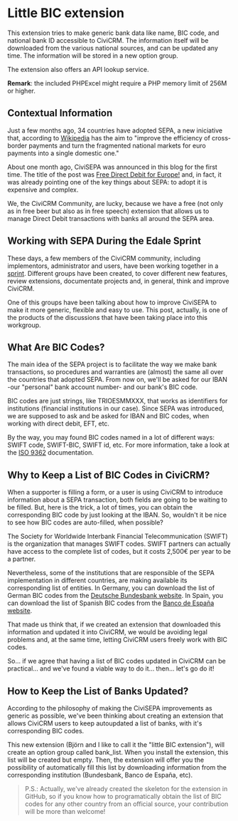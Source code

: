Little BIC extension
====================

This extension tries to make generic bank data like name, BIC code, and national bank ID accessible to CiviCRM. The information itself will be downloaded from the various national sources, and can be updated any time.
The information will be stored in a new option group.

The extension also offers an API lookup service.

**Remark**: the included PHPExcel might require a PHP memory limit of 256M or higher.

Contextual Information
----------------------

Just a few months ago, 34 countries have adopted SEPA, a new iniciative that, according to [Wikipedia](http://en.wikipedia.org/wiki/Single_Euro_Payments_Area) has the aim to "improve the efficiency of cross-border payments and turn the fragmented national markets for euro payments into a single domestic one."

About one month ago, CiviSEPA was announced in this blog for the first time. The title of the post was [Free Direct Debit for Europe!](https://civicrm.org/blogs/bjoerne/free-direct-debit-europe) and, in fact, it was already pointing one of the key things about SEPA: to adopt it is expensive and complex.

We, the CiviCRM Community, are lucky, because we have a free (not only as in free beer but also as in free speech) extension that allows us to manage Direct Debit transactions with banks all around the SEPA area.

Working with SEPA During the Edale Sprint
-----------------------------------------

These days, a few members of the CiviCRM community, including implementors, administrator and users, have been working together in a [sprint](http://en.wikipedia.org/wiki/Sprint_%28software_development%29). Different groups have been created, to cover different new features, review extensions, documentate projects and, in general, think and improve CiviCRM.

One of this groups have been talking about how to improve CiviSEPA to make it more generic, flexible and easy to use. This post, actually, is one of the products of the discussions that have been taking place into this workgroup.

What Are BIC Codes?
-------------------

The main idea of the SEPA project is to facilitate the way we make bank transactions, so procedures and warranties are (almost) the same all over the countries that adopted SEPA. From now on, we'll be asked for our IBAN -our "personal" bank account number- and our bank's BIC code.

BIC codes are just strings, like TRIOESMMXXX, that works as identifiers for institutions (financial institutions in our case). Since SEPA was introduced, we are supposed to ask and be asked for IBAN and BIC codes, when working with direct debit, EFT, etc.

By the way, you may found BIC codes named in a lot of different ways: SWIFT code, SWIFT-BIC, SWIFT id, etc. For more information, take a look at the [ISO 9362](http://en.wikipedia.org/wiki/ISO_9362) documentation.

Why to Keep a List of BIC Codes in CiviCRM?
-------------------------------------------

When a supporter is filling a form, or a user is using CiviCRM to introduce information about a SEPA transaction, both fields are going to be waiting to be filled. But, here is the trick, a lot of times, you can obtain the corresponding BIC code by just looking at the IBAN. So, wouldn't it be nice to see how BIC codes are auto-filled, when possible?

The Society for Worldwide Interbank Financial Telecommunication (SWIFT) is the organization that manages SWIFT codes. SWIFT partners can actually have access to the complete list of codes, but it costs 2,500€ per year to be a partner.

Nevertheless, some of the institutions that are responsible of the SEPA implementation in different countries, are making available its corresponding list of entities. In Germany, you can download the list of German BIC codes from the [Deutsche Bundesbank website](http://www.bundesbank.de/Redaktion/DE/Standardartikel/Aufgaben/Unbarer_Zahlungsverkehr/bankleitzahlen_download.html). In Spain, you can download the list of Spanish BIC codes from the [Banco de España website](http://www.bde.es/bde/es/secciones/servicios/Particulares_y_e/Registros_de_Ent/).

That made us think that, if we created an extension that downloaded this information and updated it into CiviCRM, we would be avoiding legal problems and, at the same time, letting CiviCRM users freely work with BIC codes.

So... if we agree that having a list of BIC codes updated in CiviCRM can be practical... and we've found a viable way to do it... then... let's go do it!

How to Keep the List of Banks Updated?
--------------------------------------

According to the philosophy of making the CiviSEPA improvements as generic as possible, we've been thinking about creating an extension that allows CiviCRM users to keep autoupdated a list of banks, with it's corresponding BIC codes.

This new extension (Björn and I like to call it the "little BIC extension"), will create an option group called bank_list. When you install the extension, this list will be created but empty. Then, the extension will offer you the possibility of automatically fill this list by downloading information from the corresponding institution (Bundesbank, Banco de España, etc).

> P.S.: Actually, we've already created the skeleton for the extension in GitHub, so if you know how to programatically obtain the list of BIC codes for any other country from an official source, your contribution will be more than welcome!
